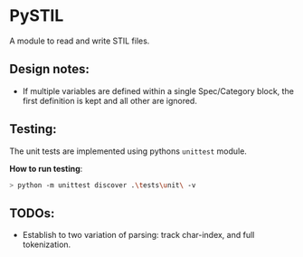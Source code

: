 # PySTIL
A module to read and write STIL files.


## Design notes: 

* If multiple variables are defined within a single Spec/Category block, the 
first definition is kept and all other are ignored. 







## Testing: 
The unit tests are implemented using pythons `unittest` module. 

**How to run testing**: 
``` bash
> python -m unittest discover .\tests\unit\ -v
```


## TODOs: 
* Establish to two variation of parsing: track char-index, and full tokenization. 


